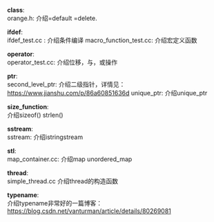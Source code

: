 


**class**:  
  orange.h: 介绍=default =delete.

**ifdef**:  
  ifdef_test.cc : 介绍条件编译
  macro_function_test.cc: 介绍宏定义函数

**operator**:  
  operator_test.cc: 介绍位移，与，或操作

**ptr**:  
    second_level_ptr: 介绍二级指针，详情见：https://www.jianshu.com/p/86a60851636d
    unique_ptr: 介绍unique_ptr

**size_function**:  
    介绍sizeof() strlen()

**sstream**:  
  sstream: 介绍istringstream

**stl**:  
  map_container.cc: 介绍map unordered_map

**thread**:  
  simple_thread.cc 介绍thread的构造函数

**typename**:  
    介绍typename非常好的一篇博客：https://blog.csdn.net/vanturman/article/details/80269081
